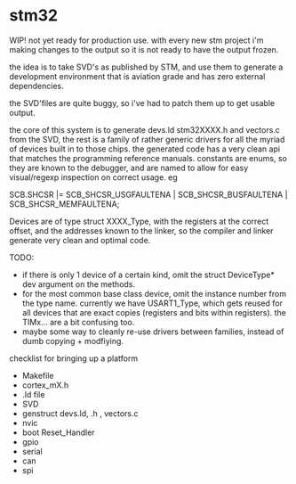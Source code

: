 # stm32

WIP! not yet ready for production use.
with every new stm project i'm making changes to the output so it is not ready to have the output frozen.

the idea is to take SVD's as published by STM, and use them to generate a development environment
that is aviation grade and has zero external dependencies.

the SVD'files are quite buggy, so i've had to patch them up to get usable output.

the core of this system is to generate devs.ld stm32XXXX.h and vectors.c from the SVD, the rest is a family
of rather generic drivers for all the myriad of devices built in to those chips.  the generated code has
a very clean api that matches the programming reference manuals.  constants are enums, so they are known
to the debugger, and are named to allow for easy visual/regexp inspection on correct usage. eg

  SCB.SHCSR |= SCB_SHCSR_USGFAULTENA | SCB_SHCSR_BUSFAULTENA | SCB_SHCSR_MEMFAULTENA;

Devices are of type struct XXXX_Type, with the registers at the correct offset, and the addresses
known to the linker, so the compiler and linker generate very clean and optimal code.

TODO: 
- if there is only 1 device of a certain kind, omit the struct DeviceType* dev argument on the methods.
- for the most common base class device, omit the instance number from the type name.  currently we have USART1_Type, which gets
reused for all devices that are exact copies (registers and bits within registers).  the TIMx... are a bit confusing too. 
- maybe some way to cleanly re-use drivers between families, instead of dumb copying + modfiying. 

checklist for bringing up a platform

- Makefile
- cortex_mX.h
- .ld file
- SVD
- genstruct devs.ld, .h , vectors.c
- nvic
- boot Reset_Handler 
- gpio
- serial
- can 
- spi

